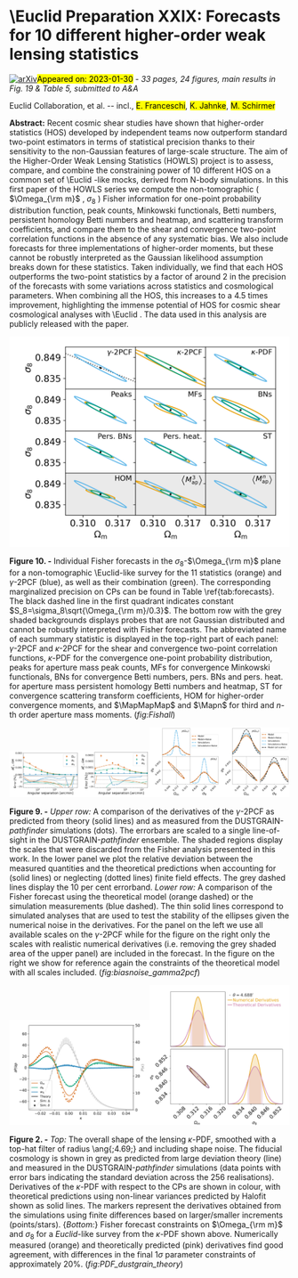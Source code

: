 <div class="macros" style="visibility:hidden;">
$\newcommand{\ensuremath}{}$
$\newcommand{\xspace}{}$
$\newcommand{\object}[1]{\texttt{#1}}$
$\newcommand{\farcs}{{.}''}$
$\newcommand{\farcm}{{.}'}$
$\newcommand{\arcsec}{''}$
$\newcommand{\arcmin}{'}$
$\newcommand{\ion}[2]{#1#2}$
$\newcommand{\textsc}[1]{\textrm{#1}}$
$\newcommand{\hl}[1]{\textrm{#1}}$
$\newcommand{\astroang}[1]{\ang[angle-symbol-over-decimal]{#1}}$
$\newcommand{\assign}[1]{\textcolor{red}{[#1]}}$
$\newcommand{\inprogress}[1]{\textcolor[rgb]{1,0.5,0}{[#1]}}$
$\newcommand{\done}[1]$
$\newcommand{\help}[1]{\textcolor{magenta}{[{\bf HELP!: #1}]}}$
$\newcommand{\nico}[1]{\textcolor{red}{[nico: #1]}}$
$\newcommand{\lucas}[1]{\textcolor{gray}{[lucas: #1]}}$
$\newcommand{\laila}[1]{\textcolor{magenta}{[laila: #1]}}$
$\newcommand{\cora}[1]{\textcolor{purple}{[cora: #1]}}$
$\newcommand{\vincenzo}[1]{\textcolor{cyan}{[vincenzo: #1]}}$
$\newcommand{\aoife}[1]{\textcolor{teal}{[aoife: #1]}}$
$\newcommand{\Sandrine}[1]{\textcolor{violet}{[Sandrine C.: #1]}}$
$\newcommand{\SP}[1]{\textcolor{teal}{[Sandrine P.: #1]}}$
$\newcommand{\ismael}[1]{\textcolor{brown}{[ismael: #1]}}$
$\newcommand{\sven}[1]{\textcolor{orange}{[sven: #1]}}$
$\newcommand{\simone}[1]{\textcolor{olive}{[Simone: #1]}}$
$\newcommand{\sihao}[1]{\textcolor{olive}{[sihao: #1]}}$
$\newcommand{\cgiocoli}[1]{\textbf{\textcolor{brilliantlavender}{[cgiocoli: #1]}}}$
$\newcommand{\MapMapMap}{\expval{\Map^3}}$
$\newcommand{\Mapn}{\expval{\Map^n}}$
$\newcommand{\varthetavec}{\vb*{\vartheta}}$
$\newcommand{\thetavec}{\vb*{\theta}}$
$\newcommand{\Map}{M_\mathrm{ap}}$
$\newcommand{\MapMap}{\expval{\Map^2}}$
$\newcommand{\ellvec}{\vb*{\ell}}$
$\newcommand{\orcid}[1]$</div>

<div class="macros" style="visibility:hidden;">
$\newcommand{\ensuremath}{}$
$\newcommand{\xspace}{}$
$\newcommand{\object}[1]{\texttt{#1}}$
$\newcommand{\farcs}{{.}''}$
$\newcommand{\farcm}{{.}'}$
$\newcommand{\arcsec}{''}$
$\newcommand{\arcmin}{'}$
$\newcommand{\ion}[2]{#1#2}$
$\newcommand{\textsc}[1]{\textrm{#1}}$
$\newcommand{\hl}[1]{\textrm{#1}}$
$\newcommand{\astroang}[1]{\ang[angle-symbol-over-decimal]{#1}}$
$\newcommand{\assign}[1]{\textcolor{red}{[#1]}}$
$\newcommand{\inprogress}[1]{\textcolor[rgb]{1,0.5,0}{[#1]}}$
$\newcommand{\done}[1]$
$\newcommand{\help}[1]{\textcolor{magenta}{[{\bf HELP!: #1}]}}$
$\newcommand{\nico}[1]{\textcolor{red}{[nico: #1]}}$
$\newcommand{\lucas}[1]{\textcolor{gray}{[lucas: #1]}}$
$\newcommand{\laila}[1]{\textcolor{magenta}{[laila: #1]}}$
$\newcommand{\cora}[1]{\textcolor{purple}{[cora: #1]}}$
$\newcommand{\vincenzo}[1]{\textcolor{cyan}{[vincenzo: #1]}}$
$\newcommand{\aoife}[1]{\textcolor{teal}{[aoife: #1]}}$
$\newcommand{\Sandrine}[1]{\textcolor{violet}{[Sandrine C.: #1]}}$
$\newcommand{\SP}[1]{\textcolor{teal}{[Sandrine P.: #1]}}$
$\newcommand{\ismael}[1]{\textcolor{brown}{[ismael: #1]}}$
$\newcommand{\sven}[1]{\textcolor{orange}{[sven: #1]}}$
$\newcommand{\simone}[1]{\textcolor{olive}{[Simone: #1]}}$
$\newcommand{\sihao}[1]{\textcolor{olive}{[sihao: #1]}}$
$\newcommand{\cgiocoli}[1]{\textbf{\textcolor{brilliantlavender}{[cgiocoli: #1]}}}$
$\newcommand{\MapMapMap}{\expval{\Map^3}}$
$\newcommand{\Mapn}{\expval{\Map^n}}$
$\newcommand{\varthetavec}{\vb*{\vartheta}}$
$\newcommand{\thetavec}{\vb*{\theta}}$
$\newcommand{\Map}{M_\mathrm{ap}}$
$\newcommand{\MapMap}{\expval{\Map^2}}$
$\newcommand{\ellvec}{\vb*{\ell}}$
$\newcommand{\orcid}[1]$</div>



<div id="title">

# \Euclid Preparation XXIX: Forecasts for $10$ different higher-order weak lensing statistics

</div>
<div id="comments">

[![arXiv](https://img.shields.io/badge/arXiv-2301.12890-b31b1b.svg)](https://arxiv.org/abs/2301.12890)<mark>Appeared on: 2023-01-30</mark> - _33 pages, 24 figures, main results in Fig. 19 & Table 5, submitted to A&A_

</div>
<div id="authors">

Euclid Collaboration, et al. -- incl., <mark><mark>E. Franceschi</mark></mark>, <mark><mark>K. Jahnke</mark></mark>, <mark><mark>M. Schirmer</mark></mark>

</div>
<div id="abstract">

**Abstract:** Recent cosmic shear studies have shown that higher-order statistics (HOS) developed by independent teams now outperform standard two-point estimators in terms of statistical precision thanks to their sensitivity to the non-Gaussian features of large-scale structure. The aim of the Higher-Order Weak Lensing Statistics (HOWLS) project is to assess, compare, and combine the constraining power of $10$ different HOS on a common set of \Euclid -like mocks, derived from N-body simulations. In this first paper of the HOWLS series we compute the non-tomographic ( $\Omega_{\rm m}$ , $\sigma_8$ ) Fisher information for one-point probability distribution function, peak counts, Minkowski functionals, Betti numbers, persistent homology Betti numbers and heatmap, and scattering transform coefficients, and compare them to the shear and convergence two-point correlation functions in the absence of any systematic bias. We also include forecasts for three implementations of higher-order moments, but these cannot be robustly interpreted as the Gaussian likelihood assumption breaks down for these statistics. Taken individually, we find that each HOS outperforms the two-point statistics by a factor of around $2$ in the precision of the forecasts with some variations across statistics and cosmological parameters. When combining all the HOS, this increases to a $4.5$ times improvement, highlighting the immense potential of HOS for cosmic shear cosmological analyses with \Euclid . The data used in this analysis are publicly released with the paper.

</div>

<div id="div_fig1">

<img src="tmp_2301.12890/./newplots/multifish2_proben2pcf_allprobes_allprobes_SLICS_f924_c128.png" alt="Fig10" width="100%"/>

**Figure 10. -** Individual Fisher forecasts in the $\sigma_8$-$\Omega_{\rm m}$ plane for a non-tomographic \Euclid-like survey for the $11$ statistics (orange) and $\gamma$-2PCF (blue), as well as their combination (green). The corresponding marginalized precision on CPs can be found in Table \ref{tab:forecasts}. The black dashed line in the first quadrant indicates constant $S_8=\sigma_8\sqrt{\Omega_{\rm m}/0.3}$. The bottom row with the grey shaded backgrounds displays probes that are not Gaussian distributed and cannot be robustly interpreted with Fisher forecasts. The abbreviated name of each summary statistic is displayed in the top-right part of each panel: $\gamma$-2PCF and $\kappa$-2PCF for the shear and convergence two-point correlation functions, $\kappa$-PDF for the convergence one-point probability distribution, peaks for aperture mass peak counts, MFs for convergence Minkowski functionals, BNs for convergence Betti numbers, pers. BNs and pers. heat. for aperture mass persistent homology Betti numbers and heatmap, ST for convergence scattering transform coefficients, HOM for higher-order convergence moments, and $\MapMapMap$ and $\Mapn$ for third and $n$-th order aperture mass moments. (*fig:Fishall*)

</div>
<div id="div_fig2">

<img src="tmp_2301.12890/./plots/XipDerivativevsTheory_base.png" alt="Fig9.1" width="25%"/><img src="tmp_2301.12890/./plots/XimDerivativevsTheory_base.png" alt="Fig9.2" width="25%"/><img src="tmp_2301.12890/./plots/XiFisher_small_finite_AllScales.png" alt="Fig9.3" width="25%"/><img src="tmp_2301.12890/./plots/XiFisher_small_finite_Valid.png" alt="Fig9.4" width="25%"/>

**Figure 9. -** _Upper row:_ A comparison of the derivatives of the $\gamma$-2PCF as predicted from theory (solid lines) and as measured from the DUSTGRAIN-*pathfinder* simulations (dots). The errorbars are scaled to a single line-of-sight in the DUSTGRAIN-*pathfinder* ensemble. The shaded regions display the scales that were discarded from the Fisher analysis presented in this work. In the lower panel we plot the relative deviation between the measured quantities and the theoretical predictions when accounting for (solid lines) or neglecting (dotted lines) finite field effects. The grey dashed lines display the 10 per cent errorband. _Lower row:_ A comparison of the Fisher forecast using the theoretical model (orange dashed) or the simulation measurements (blue dashed). The thin solid lines correspond to simulated analyses that are used to test the stability of the ellipses given the numerical noise in the derivatives. For the panel on the left we use all available scales on the $\gamma$-2PCF while for the figure on the right only the scales with realistic numerical derivatives (i.e. removing the grey shaded area of the upper panel) are included in the forecast. In the figure on the right we show for reference again the constraints of the theoretical model with all scales included. (*fig:biasnoise_gamma2pcf*)

</div>
<div id="div_fig3">

<img src="tmp_2301.12890/./plots/fig_dustgrain_derivatives_small.png" alt="Fig2.1" width="50%"/><img src="tmp_2301.12890/./plots/fisher_smallscale.png" alt="Fig2.2" width="50%"/>

**Figure 2. -** _Top:_ The overall shape of the lensing $\kappa$-PDF, smoothed with a top-hat filter of radius \ang{;4.69;} and including shape noise. The fiducial cosmology is shown in grey as predicted from large deviation theory (line) and measured in the DUSTGRAIN-*pathfinder* simulations (data points with error bars indicating the standard deviation across the 256 realisations). Derivatives of the $\kappa$-PDF with respect to the CPs are shown in colour, with theoretical predictions using non-linear variances predicted by Halofit shown as solid lines. The markers represent the derivatives obtained from the simulations using finite differences based on larger/smaller increments (points/stars). {_Bottom:_} Fisher forecast constraints on $\Omega_{\rm m}$ and $\sigma_8$ for a _Euclid_-like survey from the $\kappa$-PDF shown above. Numerically measured (orange) and theoretically predicted (pink) derivatives find good agreement, with differences in the final $1\sigma$ parameter constraints of approximately $20\%$. (*fig:PDF_dustgrain_theory*)

</div>